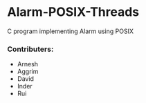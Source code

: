 # Alarm-POSIX-Threads
C program implementing Alarm using POSIX

### Contributers:
- Arnesh
- Aggrim
- David
- Inder
- Rui
